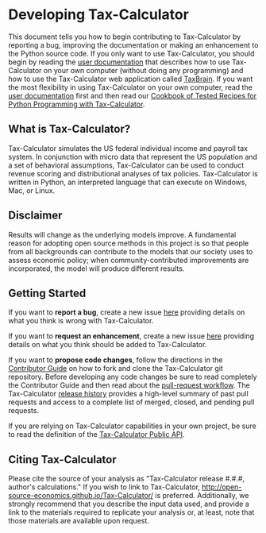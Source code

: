 Developing Tax-Calculator
=========================

This document tells you how to begin contributing to Tax-Calculator by
reporting a bug, improving the documentation or making an enhancement
to the Python source code.  If you only want to use Tax-Calculator,
you should begin by reading the [user
documentation](http://open-source-economics.github.io/Tax-Calculator/)
that describes how to use Tax-Calculator on your own computer (without
doing any programming) and how to use the Tax-Calculator web application
called [TaxBrain](http://www.ospc.org/taxbrain/).  If you want the most
flexibility in using Tax-Calculator on your own computer, read the [user
documentation](http://open-source-economics.github.io/Tax-Calculator/)
first and then read our [Cookbook of Tested Recipes for Python Programming
with
Tax-Calculator](http://open-source-economics.github.io/Tax-Calculator/cookbook.html).


What is Tax-Calculator?
-----------------------

Tax-Calculator simulates the US federal individual income and payroll
tax system.  In conjunction with micro data that represent the US
population and a set of behavioral assumptions, Tax-Calculator can
be used to conduct revenue scoring and distributional analyses of tax
policies.  Tax-Calculator is written in Python, an interpreted
language that can execute on Windows, Mac, or Linux.


Disclaimer
----------

Results will change as the underlying models improve. A fundamental
reason for adopting open source methods in this project is so that
people from all backgrounds can contribute to the models that our
society uses to assess economic policy; when community-contributed
improvements are incorporated, the model will produce different
results.


Getting Started
---------------

If you want to **report a bug**, create a new issue
[here](https://github.com/open-source-economics/Tax-Calculator/issues)
providing details on what you think is wrong with Tax-Calculator.

If you want to **request an enhancement**, create a new issue
[here](https://github.com/open-source-economics/Tax-Calculator/issues)
providing details on what you think should be added to Tax-Calculator.

If you want to **propose code changes**, follow the directions in the
[Contributor
Guide](http://taxcalc.readthedocs.io/en/latest/contributor_guide.html)
on how to fork and clone the Tax-Calculator git repository.  Before
developing any code changes be sure to read completely the Contributor
Guide and then read about the [pull-request workflow](WORKFLOW.md).
The Tax-Calculator [release history](RELEASES.md) provides a
high-level summary of past pull requests and access to a complete list
of merged, closed, and pending pull requests.

If you are relying on Tax-Calculator capabilities in your own project,
be sure to read the definition of the [Tax-Calculator Public
API](http://taxcalc.readthedocs.io/en/latest/public_api.html).


Citing Tax-Calculator
---------------------

Please cite the source of your analysis as "Tax-Calculator release
#.#.#, author's calculations." If you wish to link to Tax-Calculator,
http://open-source-economics.github.io/Tax-Calculator/ is
preferred. Additionally, we strongly recommend that you describe the
input data used, and provide a link to the materials required to
replicate your analysis or, at least, note that those materials are
available upon request.
